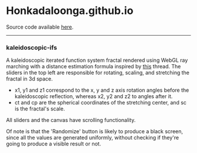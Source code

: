 # Honkadaloonga.github.io

Source code available [here](https://github.com/Honkadaloonga/Honkadaloonga.github.io).

---

### kaleidoscopic-ifs

A kaleidoscopic iterated function system fractal rendered using WebGL ray marching with a distance estimation formula inspired by [this](https://www.fractalforums.com/sierpinski-gasket/kaleidoscopic-(escape-time-ifs)) thread. The sliders in the top left are responsible for rotating, scaling, and stretching the fractal in 3d space.
- x1, y1 and z1 correspond to the x, y and z axis rotation angles before the kaleidoscopic reflection, whereas x2, y2 and z2 to angles after it.
- ct and cp are the spherical coordinates of the stretching center, and sc is the fractal's scale.

All sliders and the canvas have scrolling functionality.

Of note is that the 'Randomize' button is likely to produce a black screen, since all the values are generated uniformly, without checking if they're going to produce a visible result or not.